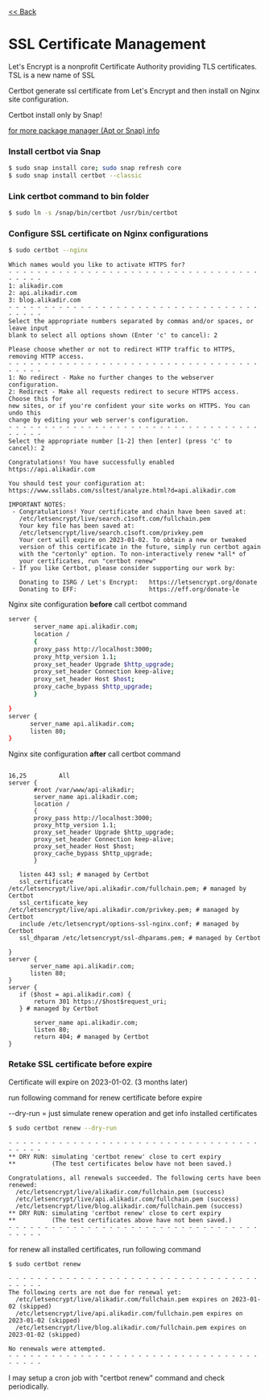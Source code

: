 [<< Back](README.md)

# SSL Certificate Management

Let's Encrypt is a nonprofit Certificate Authority providing TLS certificates. TSL is a new name of SSL 

Certbot generate ssl certificate from Let's Encrypt and then install on Nginx site configuration.

Certbot install only by Snap!

[for more package manager (Apt or Snap) info](package-management.md)

### Install certbot via Snap

```bash
$ sudo snap install core; sudo snap refresh core
$ sudo snap install certbot --classic
```

### Link certbot command to bin folder

```bash
$ sudo ln -s /snap/bin/certbot /usr/bin/certbot
```

### Configure SSL certificate on Nginx configurations

```bash
$ sudo certbot --nginx
```

```
Which names would you like to activate HTTPS for?
- - - - - - - - - - - - - - - - - - - - - - - - - - - - - - - - - - - - - - - -
1: alikadir.com
2: api.alikadir.com
3: blog.alikadir.com
- - - - - - - - - - - - - - - - - - - - - - - - - - - - - - - - - - - - - - - -
Select the appropriate numbers separated by commas and/or spaces, or leave input 
blank to select all options shown (Enter 'c' to cancel): 2
```

```
Please choose whether or not to redirect HTTP traffic to HTTPS, removing HTTP access.
- - - - - - - - - - - - - - - - - - - - - - - - - - - - - - - - - - - - - - - -
1: No redirect - Make no further changes to the webserver configuration.
2: Redirect - Make all requests redirect to secure HTTPS access. Choose this for
new sites, or if you're confident your site works on HTTPS. You can undo this
change by editing your web server's configuration.
- - - - - - - - - - - - - - - - - - - - - - - - - - - - - - - - - - - - - - - -
Select the appropriate number [1-2] then [enter] (press 'c' to cancel): 2
```

```
Congratulations! You have successfully enabled https://api.alikadir.com

You should test your configuration at:
https://www.ssllabs.com/ssltest/analyze.html?d=api.alikadir.com
```

```
IMPORTANT NOTES:
 - Congratulations! Your certificate and chain have been saved at:
   /etc/letsencrypt/live/search.c1soft.com/fullchain.pem
   Your key file has been saved at:
   /etc/letsencrypt/live/search.c1soft.com/privkey.pem
   Your cert will expire on 2023-01-02. To obtain a new or tweaked
   version of this certificate in the future, simply run certbot again
   with the "certonly" option. To non-interactively renew *all* of
   your certificates, run "certbot renew"
 - If you like Certbot, please consider supporting our work by:

   Donating to ISRG / Let's Encrypt:   https://letsencrypt.org/donate
   Donating to EFF:                    https://eff.org/donate-le
```

Nginx site configuration **before** call certbot command

 ```bash
 server {
        server_name api.alikadir.com;
        location /
        {
        proxy_pass http://localhost:3000;
        proxy_http_version 1.1;
        proxy_set_header Upgrade $http_upgrade;
        proxy_set_header Connection keep-alive;
        proxy_set_header Host $host;
        proxy_cache_bypass $http_upgrade;
        }

}
server {
       server_name api.alikadir.com;
       listen 80;
}
 ```
 
 Nginx site configuration **after** call certbot command
 
 
 ```
                                                                                                              16,25         All
server {
        #root /var/www/api-alikadir;
        server_name api.alikadir.com;
        location /
        {
        proxy_pass http://localhost:3000;
        proxy_http_version 1.1;
        proxy_set_header Upgrade $http_upgrade;
        proxy_set_header Connection keep-alive;
        proxy_set_header Host $host;
        proxy_cache_bypass $http_upgrade;
        }

    listen 443 ssl; # managed by Certbot
    ssl_certificate /etc/letsencrypt/live/api.alikadir.com/fullchain.pem; # managed by Certbot
    ssl_certificate_key /etc/letsencrypt/live/api.alikadir.com/privkey.pem; # managed by Certbot
    include /etc/letsencrypt/options-ssl-nginx.conf; # managed by Certbot
    ssl_dhparam /etc/letsencrypt/ssl-dhparams.pem; # managed by Certbot

}
server {
       server_name api.alikadir.com;
       listen 80;
}
server {
    if ($host = api.alikadir.com) {
        return 301 https://$host$request_uri;
    } # managed by Certbot

        server_name api.alikadir.com;
        listen 80;
        return 404; # managed by Certbot
}
 ```
 
### Retake SSL certificate before expire

Certificate will expire on 2023-01-02. (3 months later)

run following command for renew certificate before expire 

--dry-run = just simulate renew operation and get info installed certificates 

```bash
$ sudo certbot renew --dry-run
```

```
- - - - - - - - - - - - - - - - - - - - - - - - - - - - - - - - - - - - - - - -
** DRY RUN: simulating 'certbot renew' close to cert expiry
**          (The test certificates below have not been saved.)

Congratulations, all renewals succeeded. The following certs have been renewed:
  /etc/letsencrypt/live/alikadir.com/fullchain.pem (success)
  /etc/letsencrypt/live/api.alikadir.com/fullchain.pem (success)
  /etc/letsencrypt/live/blog.alikadir.com/fullchain.pem (success)
** DRY RUN: simulating 'certbot renew' close to cert expiry
**          (The test certificates above have not been saved.)
- - - - - - - - - - - - - - - - - - - - - - - - - - - - - - - - - - - - - - - -
```

for renew all installed certificates, run following command
```bash
$ sudo certbot renew
```

```
- - - - - - - - - - - - - - - - - - - - - - - - - - - - - - - - - - - - - - - -
The following certs are not due for renewal yet:
  /etc/letsencrypt/live/alikadir.com/fullchain.pem expires on 2023-01-02 (skipped)
  /etc/letsencrypt/live/api.alikadir.com/fullchain.pem expires on 2023-01-02 (skipped)
  /etc/letsencrypt/live/blog.alikadir.com/fullchain.pem expires on 2023-01-02 (skipped)
 
No renewals were attempted.
- - - - - - - - - - - - - - - - - - - - - - - - - - - - - - - - - - - - - - - -
```

I may setup a cron job with "certbot renew" command and check periodically.


